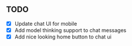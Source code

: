 ## TODO

- [x] Update chat UI for mobile
- [x] Add model thinking support to chat messages
- [x] Add nice looking home button to chat ui

